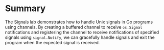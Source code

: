 # Summary

The Signals lab demonstrates how to handle Unix signals in Go programs using channels. By creating a buffered channel to receive `os.Signal` notifications and registering the channel to receive notifications of specified signals using `signal.Notify`, we can gracefully handle signals and exit the program when the expected signal is received.
